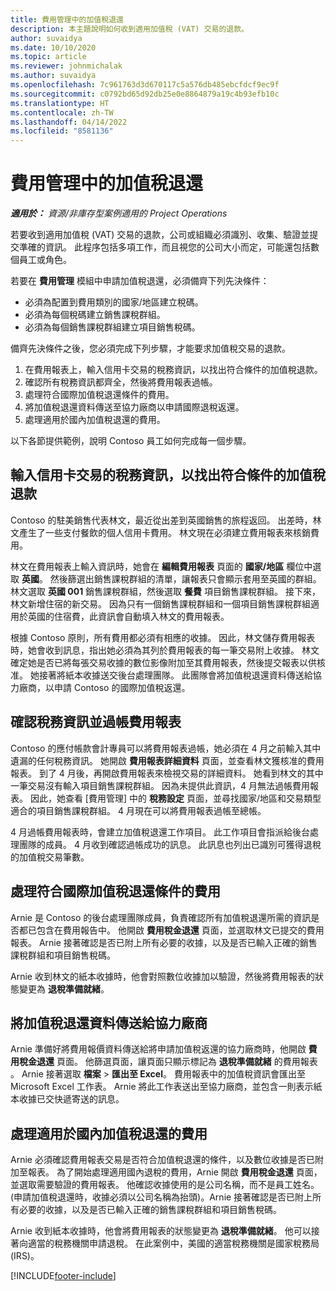 ```yaml
---
title: 費用管理中的加值稅退還
description: 本主題說明如何收到適用加值稅 (VAT) 交易的退款。
author: suvaidya
ms.date: 10/10/2020
ms.topic: article
ms.reviewer: johnmichalak
ms.author: suvaidya
ms.openlocfilehash: 7c961763d3d670117c5a576db485ebcfdcf9ec9f
ms.sourcegitcommit: c0792bd65d92db25e0e8864879a19c4b93efb10c
ms.translationtype: HT
ms.contentlocale: zh-TW
ms.lasthandoff: 04/14/2022
ms.locfileid: "8581136"
---
```

# <a name="vat-recovery-in-expense-management"></a>費用管理中的加值稅退還

_**適用於：** 資源/非庫存型案例適用的 Project Operations_

若要收到適用加值稅 (VAT) 交易的退款，公司或組織必須識別、收集、驗證並提交準確的資訊。 此程序包括多項工作，而且視您的公司大小而定，可能還包括數個員工或角色。

若要在 **費用管理** 模組中申請加值稅退還，必須備齊下列先決條件：

- 必須為配置到費用類別的國家/地區建立稅碼。
- 必須為每個稅碼建立銷售課稅群組。
- 必須為每個銷售課稅群組建立項目銷售稅碼。

備齊先決條件之後，您必須完成下列步驟，才能要求加值稅交易的退款。

1. 在費用報表上，輸入信用卡交易的稅務資訊，以找出符合條件的加值稅退款。
2. 確認所有稅務資訊都齊全，然後將費用報表過帳。
3. 處理符合國際加值稅退還條件的費用。
4. 將加值稅退還資料傳送至協力廠商以申請國際退稅返還。
5. 處理適用於國內加值稅退還的費用。

以下各節提供範例，說明 Contoso 員工如何完成每一個步驟。

## <a name="enter-tax-information-about-credit-card-transactions-to-identify-eligible-vat-refunds"></a>輸入信用卡交易的稅務資訊，以找出符合條件的加值稅退款

Contoso 的駐美銷售代表林文，最近從出差到英國銷售的旅程返回。 出差時，林文產生了一些支付餐飲的個人信用卡費用。 林文現在必須建立費用報表來核銷費用。

林文在費用報表上輸入資訊時，她會在 **編輯費用報表** 頁面的 **國家/地區** 欄位中選取 **英國**。 然後篩選出銷售課稅群組的清單，讓報表只會顯示套用至英國的群組。 林文選取 **英國 001** 銷售課稅群組，然後選取 **餐費** 項目銷售課稅群組。 接下來，林文新增住宿的新交易。 因為只有一個銷售課稅群組和一個項目銷售課稅群組適用於英國的住宿費，此資訊會自動填入林文的費用報表。

根據 Contoso 原則，所有費用都必須有相應的收據。 因此，林文儲存費用報表時，她會收到訊息，指出她必須為其列於費用報表的每一筆交易附上收據。 林文確定她是否已將每張交易收據的數位影像附加至其費用報表，然後提交報表以供核准。 她接著將紙本收據送交後台處理團隊。 此團隊會將加值稅退還資料傳送給協力廠商，以申請 Contoso 的國際加值稅返還。

## <a name="verify-tax-information-and-post-an-expense-report"></a>確認稅務資訊並過帳費用報表

Contoso 的應付帳款會計專員可以將費用報表過帳，她必須在 4 月之前輸入其中遺漏的任何稅務資訊。 她開啟 **費用報表詳細資料** 頁面，並查看林文獲核准的費用報表。 到了 4 月後，再開啟費用報表來檢視交易的詳細資料。 她看到林文的其中一筆交易沒有輸入項目銷售課稅群組。 因為未提供此資訊，4 月無法過帳費用報表。 因此，她查看 [費用管理] 中的 **稅務設定** 頁面，並尋找國家/地區和交易類型適合的項目銷售課稅群組。 4 月現在可以將費用報表過帳至總帳。

4 月過帳費用報表時，會建立加值稅退還工作項目。 此工作項目會指派給後台處理團隊的成員。 4 月收到確認過帳成功的訊息。 此訊息也列出已識別可獲得退稅的加值稅交易筆數。

## <a name="process-expenses-that-are-eligible-for-international-vat-recovery"></a>處理符合國際加值稅退還條件的費用

Arnie 是 Contoso 的後台處理團隊成員，負責確認所有加值稅退還所需的資訊是否都已包含在費用報告中。 他開啟 **費用稅金退還** 頁面，並選取林文已提交的費用報表。 Arnie 接著確認是否已附上所有必要的收據，以及是否已輸入正確的銷售課稅群組和項目銷售稅碼。

Arnie 收到林文的紙本收據時，他會對照數位收據加以驗證，然後將費用報表的狀態變更為 **退稅準備就緒**。

## <a name="send-vat-recovery-data-to-the-third-party-vendor"></a>將加值稅退還資料傳送給協力廠商

Arnie 準備好將費用報價資料傳送給將申請加值稅返還的協力廠商時，他開啟 **費用稅金退還** 頁面。 他篩選頁面，讓頁面只顯示標記為 **退稅準備就緒** 的費用報表 。 Arnie 接著選取 **檔案** &gt; **匯出至 Excel**。 費用報表中的加值稅資訊會匯出至 Microsoft Excel 工作表。 Arnie 將此工作表送出至協力廠商，並包含一則表示紙本收據已交快遞寄送的訊息。

## <a name="process-expenses-for-domestic-vat-recovery"></a>處理適用於國內加值稅退還的費用

Arnie 必須確認費用報表交易是否符合加值稅退還的條件，以及數位收據是否已附加至報表。 為了開始處理適用國內退稅的費用，Arnie 開啟 **費用稅金退還** 頁面，並選取需要驗證的費用報表。 他確認收據使用的是公司名稱，而不是員工姓名。 (申請加值稅退還時，收據必須以公司名稱為抬頭)。Arnie 接著確認是否已附上所有必要的收據，以及是否已輸入正確的銷售課稅群組和項目銷售稅碼。

Arnie 收到紙本收據時，他會將費用報表的狀態變更為 **退稅準備就緒**。 他可以接著向適當的稅務機關申請退稅。 在此案例中，美國的適當稅務機關是國家稅務局 (IRS)。


[!INCLUDE[footer-include](../includes/footer-banner.md)]